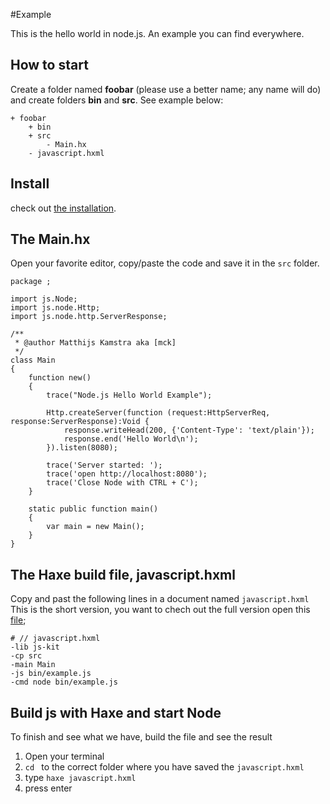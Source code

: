 #Example 

This is the hello world in node.js. An example you can find everywhere.


## How to start

Create a folder named **foobar** (please use a better name; any name will do) and create folders **bin** and **src**.
See example below:

```
+ foobar
	+ bin
	+ src
		- Main.hx
	- javascript.hxml
```


## Install

check out [the installation](installation.md).


## The Main.hx

Open your favorite editor, copy/paste the code and save it in the `src` folder. 

```
package ;

import js.Node;
import js.node.Http;
import js.node.http.ServerResponse;

/**
 * @author Matthijs Kamstra aka [mck]
 */
class Main
{
	function new()
	{
		trace("Node.js Hello World Example");
		
		Http.createServer(function (request:HttpServerReq, response:ServerResponse):Void {
			response.writeHead(200, {'Content-Type': 'text/plain'});
			response.end('Hello World\n');
		}).listen(8080);

		trace('Server started: ');		
		trace('open http://localhost:8080');		
		trace('Close Node with CTRL + C');		
	}

	static public function main()
	{
		var main = new Main();
	}
}

```


## The Haxe build file, javascript.hxml

Copy and past the following lines in a document named `javascript.hxml`
This is the short version, you want to chech out the full version open this [file](/code/javascript.hxml);

```
# // javascript.hxml
-lib js-kit
-cp src
-main Main
-js bin/example.js
-cmd node bin/example.js
```



## Build js with Haxe and start Node

To finish and see what we have, build the file and see the result

1. Open your terminal
2. `cd ` to the correct folder where you have saved the `javascript.hxml` 
3. type `haxe javascript.hxml`
4. press enter

